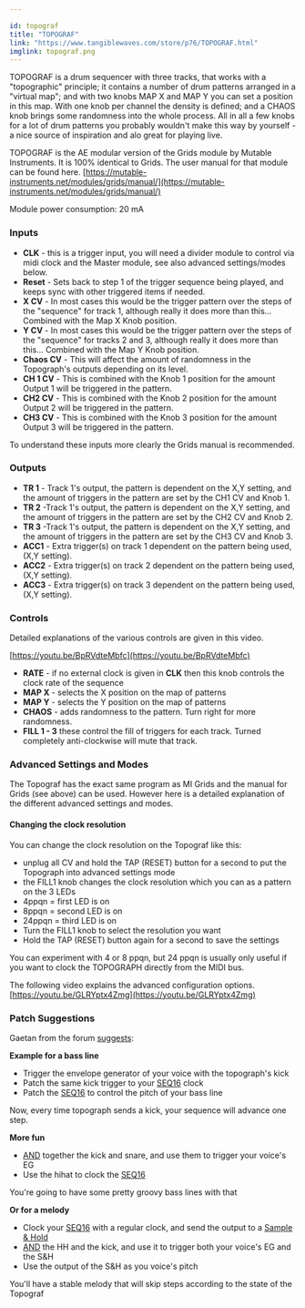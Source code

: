 ```yaml
---

id: topograf
title: "TOPOGRAF"
link: "https://www.tangiblewaves.com/store/p76/TOPOGRAF.html"
imglink: topograf.png
---
```





TOPOGRAF is a drum sequencer with three tracks, that works with a "topographic" principle; it contains a number of drum patterns arranged in a "virtual map"; and with two knobs MAP X and MAP Y you can set a position in this map. With one knob per channel the density is defined; and a CHAOS knob brings some randomness into the whole process. All in all a few knobs for a lot of drum patterns you probably wouldn't make this way by yourself - a nice source of inspiration and alo great for playing live.

TOPOGRAF is the AE modular version of the Grids module by Mutable Instruments. It is 100% identical to Grids. The user manual for that module can be found here. [https://mutable-instruments.net/modules/grids/manual/](https://mutable-instruments.net/modules/grids/manual/)

Module power consumption: 20 mA

### Inputs

*   **CLK** - this is a trigger input, you will need a divider module to control via midi clock and the Master module, see also advanced settings/modes below.
*   **Reset** - Sets back to step 1 of the trigger sequence being played, and keeps sync with other triggered items if needed.
*   **X CV** - In most cases this would be the trigger pattern over the steps of the "sequence" for track 1, although really it does more than this... Combined with the Map X Knob position.
*   **Y CV** - In most cases this would be the trigger pattern over the steps of the "sequence" for tracks 2 and 3, although really it does more than this... Combined with the Map Y Knob position.
*   **Chaos CV** - This will affect the amount of randomness in the Topograph's outputs depending on its level.
*   **CH 1 CV** - This is combined with the Knob 1 position for the amount Output 1 will be triggered in the pattern.
*   **CH2 CV** - This is combined with the Knob 2 position for the amount Output 2 will be triggered in the pattern.
*   **CH3 CV** - This is combined with the Knob 3 position for the amount Output 3 will be triggered in the pattern.

To understand these inputs more clearly the Grids manual is recommended.

### Outputs

*   **TR 1** - Track 1's output, the pattern is dependent on the X,Y setting, and the amount of triggers in the pattern are set by the CH1 CV and Knob 1.
*   **TR 2** -Track 1's output, the pattern is dependent on the X,Y setting, and the amount of triggers in the pattern are set by the CH2 CV and Knob 2.
*   **TR 3** -Track 1's output, the pattern is dependent on the X,Y setting, and the amount of triggers in the pattern are set by the CH3 CV and Knob 3.
*   **ACC1** - Extra trigger(s) on track 1 dependent on the pattern being used, (X,Y setting).
*   **ACC2** - Extra trigger(s) on track 2 dependent on the pattern being used, (X,Y setting).
*   **ACC3** - Extra trigger(s) on track 3 dependent on the pattern being used, (X,Y setting).

### Controls

Detailed explanations of the various controls are given in this video.

[https://youtu.be/BpRVdteMbfc](https://youtu.be/BpRVdteMbfc)

*   **RATE** - if no external clock is given in **CLK** then this knob controls the clock rate of the sequence
*   **MAP X** - selects the X position on the map of patterns
*   **MAP Y** - selects the Y position on the map of patterns
*   **CHAOS** - adds randomness to the pattern. Turn right for more randomness.
*   **FILL 1 - 3** these control the fill of triggers for each track. Turned completely anti-clockwise will mute that track.

### Advanced Settings and Modes

The Topograf has the exact same program as MI Grids and the manual for Grids (see above) can be used. However here is a detailed explanation of the different advanced settings and modes.

#### Changing the clock resolution

You can change the clock resolution on the Topograf like this:

*   unplug all CV and hold the TAP (RESET) button for a second to put the Topograph into advanced settings mode
*   the FILL1 knob changes the clock resolution which you can as a pattern on the 3 LEDs
*   4ppqn = first LED is on
*   8ppqn = second LED is on
*   24ppqn = third LED is on
*   Turn the FILL1 knob to select the resolution you want
*   Hold the TAP (RESET) button again for a second to save the settings

You can experiment with 4 or 8 ppqn, but 24 ppqn is usually only useful if you want to clock the TOPOGRAPH directly from the MIDI bus.

The following video explains the advanced configuration options. [https://youtu.be/GLRYptx4Zmg](https://youtu.be/GLRYptx4Zmg)

### Patch Suggestions

Gaetan from the forum [suggests](http://forum.aemodular.com/post/3554/thread):

**Example for a bass line**

*   Trigger the envelope generator of your voice with the topograph's kick
*   Patch the same kick trigger to your [SEQ16](https://wiki.aemodular.com/pmwiki.php/AeManual/SEQ16) clock
*   Patch the [SEQ16](https://wiki.aemodular.com/pmwiki.php/AeManual/SEQ16) to control the pitch of your bass line

Now, every time topograph sends a kick, your sequence will advance one step.

**More fun**

*   [AND](https://wiki.aemodular.com/pmwiki.php/AeManual/LOGIC) together the kick and snare, and use them to trigger your voice's EG
*   Use the hihat to clock the [SEQ16](https://wiki.aemodular.com/pmwiki.php/AeManual/SEQ16)

You're going to have some pretty groovy bass lines with that

**Or for a melody**

*   Clock your [SEQ16](https://wiki.aemodular.com/pmwiki.php/AeManual/SEQ16) with a regular clock, and send the output to a [Sample & Hold](https://wiki.aemodular.com/pmwiki.php/AeManual/SAMPLEHOLD)
*   [AND](https://wiki.aemodular.com/pmwiki.php/AeManual/LOGIC) the HH and the kick, and use it to trigger both your voice's EG and the S&H
*   Use the output of the S&H as you voice's pitch

You'll have a stable melody that will skip steps according to the state of the Topograf





